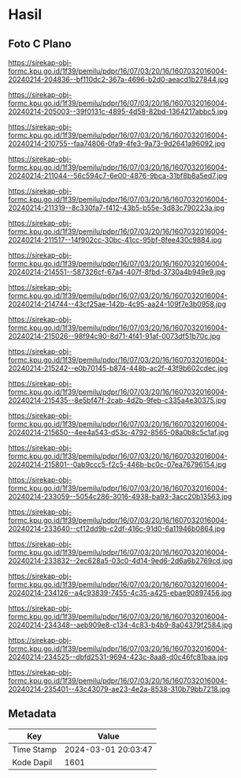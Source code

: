 # Hasil

## Foto C Plano

https://sirekap-obj-formc.kpu.go.id/1f39/pemilu/pdpr/16/07/03/20/16/1607032016004-20240214-204836--bf110dc2-367a-4696-b2d0-aeacd1b27844.jpg

https://sirekap-obj-formc.kpu.go.id/1f39/pemilu/pdpr/16/07/03/20/16/1607032016004-20240214-205003--39f0131c-4895-4d58-82bd-1364217abbc5.jpg

https://sirekap-obj-formc.kpu.go.id/1f39/pemilu/pdpr/16/07/03/20/16/1607032016004-20240214-210755--faa74806-0fa9-4fe3-9a73-9d2641a96092.jpg

https://sirekap-obj-formc.kpu.go.id/1f39/pemilu/pdpr/16/07/03/20/16/1607032016004-20240214-211044--56c594c7-6e00-4876-9bca-31bf8b8a5ed7.jpg

https://sirekap-obj-formc.kpu.go.id/1f39/pemilu/pdpr/16/07/03/20/16/1607032016004-20240214-211319--8c330fa7-f412-43b5-b55e-3d83c790223a.jpg

https://sirekap-obj-formc.kpu.go.id/1f39/pemilu/pdpr/16/07/03/20/16/1607032016004-20240214-211517--14f902cc-30bc-41cc-95bf-8fee430c9884.jpg

https://sirekap-obj-formc.kpu.go.id/1f39/pemilu/pdpr/16/07/03/20/16/1607032016004-20240214-214551--587326cf-67a4-407f-8fbd-3730a4b949e9.jpg

https://sirekap-obj-formc.kpu.go.id/1f39/pemilu/pdpr/16/07/03/20/16/1607032016004-20240214-214744--43cf25ae-142b-4c95-aa24-109f7e3b0958.jpg

https://sirekap-obj-formc.kpu.go.id/1f39/pemilu/pdpr/16/07/03/20/16/1607032016004-20240214-215026--98f94c90-8d71-4f41-91af-0073df51b70c.jpg

https://sirekap-obj-formc.kpu.go.id/1f39/pemilu/pdpr/16/07/03/20/16/1607032016004-20240214-215242--e0b70145-b874-448b-ac2f-43f9b602cdec.jpg

https://sirekap-obj-formc.kpu.go.id/1f39/pemilu/pdpr/16/07/03/20/16/1607032016004-20240214-215435--8e5bf47f-2cab-4d2b-9feb-c335a4e30375.jpg

https://sirekap-obj-formc.kpu.go.id/1f39/pemilu/pdpr/16/07/03/20/16/1607032016004-20240214-215650--4ee4a543-d53c-4792-8565-08a0b8c5c1af.jpg

https://sirekap-obj-formc.kpu.go.id/1f39/pemilu/pdpr/16/07/03/20/16/1607032016004-20240214-215801--0ab9ccc5-f2c5-446b-bc0c-07ea76796154.jpg

https://sirekap-obj-formc.kpu.go.id/1f39/pemilu/pdpr/16/07/03/20/16/1607032016004-20240214-233059--5054c286-3016-4938-ba93-3acc20b13563.jpg

https://sirekap-obj-formc.kpu.go.id/1f39/pemilu/pdpr/16/07/03/20/16/1607032016004-20240214-233640--cf12dd9b-c2df-416c-91d0-6a11946b0864.jpg

https://sirekap-obj-formc.kpu.go.id/1f39/pemilu/pdpr/16/07/03/20/16/1607032016004-20240214-233832--2ec628a5-03c0-4d14-9ed6-2d6a6b2769cd.jpg

https://sirekap-obj-formc.kpu.go.id/1f39/pemilu/pdpr/16/07/03/20/16/1607032016004-20240214-234126--a4c93839-7455-4c35-a425-ebae90897456.jpg

https://sirekap-obj-formc.kpu.go.id/1f39/pemilu/pdpr/16/07/03/20/16/1607032016004-20240214-234348--aeb909e8-c134-4c83-b4b9-8a04379f2584.jpg

https://sirekap-obj-formc.kpu.go.id/1f39/pemilu/pdpr/16/07/03/20/16/1607032016004-20240214-234525--dbfd2531-9694-423c-8aa8-d0c46fc81baa.jpg

https://sirekap-obj-formc.kpu.go.id/1f39/pemilu/pdpr/16/07/03/20/16/1607032016004-20240214-235401--43c43079-ae23-4e2a-8538-310b79bb7218.jpg


## Metadata

| Key        | Value               |
| ---------- | ------------------- |
| Time Stamp | 2024-03-01 20:03:47 |
| Kode Dapil | 1601                |



